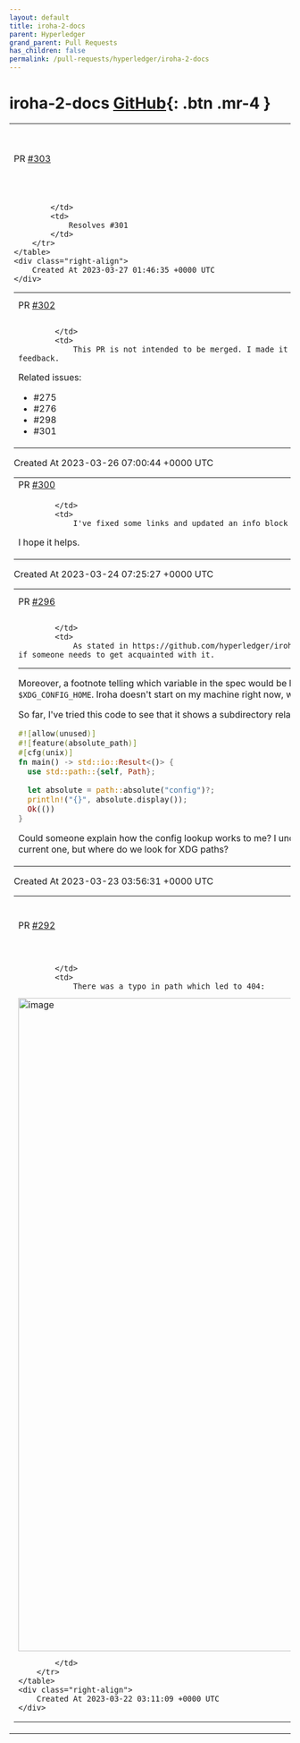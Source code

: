 ```yaml
---
layout: default
title: iroha-2-docs
parent: Hyperledger
grand_parent: Pull Requests
has_children: false
permalink: /pull-requests/hyperledger/iroha-2-docs
---
```


# iroha-2-docs <span class="fs-3 right-align">[GitHub](https://github.com/hyperledger/iroha-2-docs){: .btn .mr-4 }</span>


<div>
    <table>
        <tr>
            <td>
                PR <a href="https://github.com/hyperledger/iroha-2-docs/pull/303" class=".btn">#303</a>
            </td>
            <td>
                <b>
                    [feature] #301: render data model schema
                </b>
            </td>
        </tr>
        <tr>
            <td>
                
            </td>
            <td>
                Resolves #301 
            </td>
        </tr>
    </table>
    <div class="right-align">
        Created At 2023-03-27 01:46:35 +0000 UTC
    </div>
</div>

<div>
    <table>
        <tr>
            <td>
                PR <a href="https://github.com/hyperledger/iroha-2-docs/pull/302" class=".btn">#302</a>
            </td>
            <td>
                <b>
                    Weakly organised notes and JS tutorial rewriting
                </b>
            </td>
        </tr>
        <tr>
            <td>
                
            </td>
            <td>
                This PR is not intended to be merged. I made it to share my WIP with others to collect feedback.

Related issues:

- #275
- #276
- #298 
- #301 
            </td>
        </tr>
    </table>
    <div class="right-align">
        Created At 2023-03-26 07:00:44 +0000 UTC
    </div>
</div>

<div>
    <table>
        <tr>
            <td>
                PR <a href="https://github.com/hyperledger/iroha-2-docs/pull/300" class=".btn">#300</a>
            </td>
            <td>
                <b>
                    [chore]: stylistic changes (#299)
                </b>
            </td>
        </tr>
        <tr>
            <td>
                
            </td>
            <td>
                I've fixed some links and updated an info block for convenience.
I hope it helps.
            </td>
        </tr>
    </table>
    <div class="right-align">
        Created At 2023-03-24 07:25:27 +0000 UTC
    </div>
</div>

<div>
    <table>
        <tr>
            <td>
                PR <a href="https://github.com/hyperledger/iroha-2-docs/pull/296" class=".btn">#296</a>
            </td>
            <td>
                <b>
                    [chore] #295: add XDG specification link
                </b>
            </td>
        </tr>
        <tr>
            <td>
                
            </td>
            <td>
                As stated in https://github.com/hyperledger/iroha-2-docs/issues/295, we should add a link to the XDG specification if someone needs to get acquainted with it.

---


Moreover, a footnote telling which variable in the spec would be helpful. For example, we can write that `iroha_client_cli` will look for `$XDG_CONFIG_HOME`.
Iroha doesn't start on my machine right now, while digging in the source shows [this code](https://github.com/hyperledger/iroha/blob/726f5eabf65a79ea618b4fce62a09cee7a5b13d1/client_cli/src/main.rs#L141-L142).

So far, I've tried this code to see that it shows a subdirectory relative to the current working dir.

```rust
#![allow(unused)]
#![feature(absolute_path)]
#[cfg(unix)]
fn main() -> std::io::Result<()> {
  use std::path::{self, Path};

  let absolute = path::absolute("config")?;
  println!("{}", absolute.display());
  Ok(())
}
```

Could someone explain how the config lookup works to me? I understand one of the possible paths is the config subdirectory relative to a current one, but where do we look for XDG paths?
            </td>
        </tr>
    </table>
    <div class="right-align">
        Created At 2023-03-23 03:56:31 +0000 UTC
    </div>
</div>

<div>
    <table>
        <tr>
            <td>
                PR <a href="https://github.com/hyperledger/iroha-2-docs/pull/292" class=".btn">#292</a>
            </td>
            <td>
                <b>
                    [chore]: fix typo in path to `api_spec` on GitHub
                </b>
            </td>
        </tr>
        <tr>
            <td>
                
            </td>
            <td>
                There was a typo in path which led to 404:

<img width="1168" alt="image" src="https://user-images.githubusercontent.com/43530070/226792425-a697af05-9cdd-4ac5-8ca8-0cfa3f35b3a5.png">

            </td>
        </tr>
    </table>
    <div class="right-align">
        Created At 2023-03-22 03:11:09 +0000 UTC
    </div>
</div>

